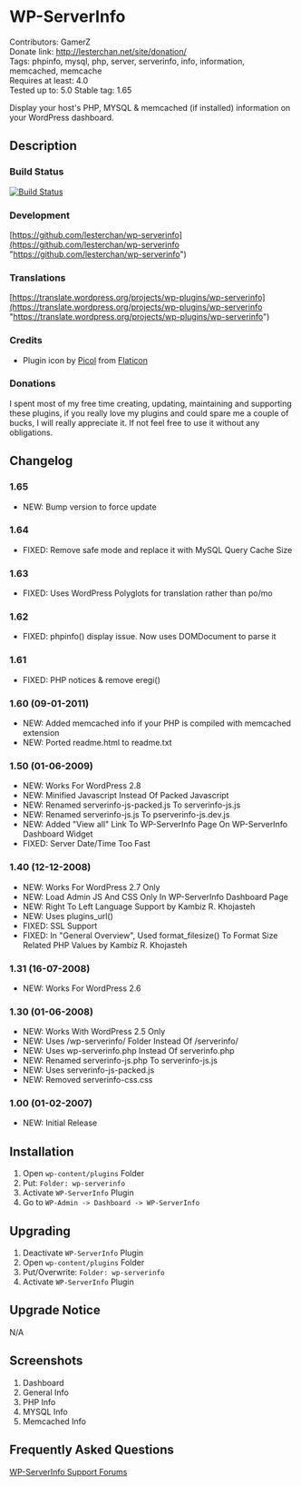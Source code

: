 # WP-ServerInfo
Contributors: GamerZ  
Donate link: http://lesterchan.net/site/donation/  
Tags: phpinfo, mysql, php, server, serverinfo, info, information, memcached, memcache  
Requires at least: 4.0  
Tested up to: 5.0
Stable tag: 1.65  

Display your host's PHP, MYSQL & memcached (if installed) information on your WordPress dashboard.

## Description

### Build Status
[![Build Status](https://travis-ci.org/lesterchan/wp-serverinfo.svg?branch=master)](https://travis-ci.org/lesterchan/wp-serverinfo)

### Development
[https://github.com/lesterchan/wp-serverinfo](https://github.com/lesterchan/wp-serverinfo "https://github.com/lesterchan/wp-serverinfo")

### Translations
[https://translate.wordpress.org/projects/wp-plugins/wp-serverinfo](https://translate.wordpress.org/projects/wp-plugins/wp-serverinfo "https://translate.wordpress.org/projects/wp-plugins/wp-serverinfo")

### Credits
* Plugin icon by [Picol](http://picol.org) from [Flaticon](http://www.flaticon.com)

### Donations
I spent most of my free time creating, updating, maintaining and supporting these plugins, if you really love my plugins and could spare me a couple of bucks, I will really appreciate it. If not feel free to use it without any obligations.

## Changelog

### 1.65
* NEW: Bump version to force update

### 1.64
* FIXED: Remove safe mode and replace it with MySQL Query Cache Size

### 1.63
* FIXED: Uses WordPress Polyglots for translation rather than po/mo

### 1.62
* FIXED: phpinfo() display issue. Now uses DOMDocument to parse it

### 1.61
* FIXED: PHP notices & remove eregi()

### 1.60 (09-01-2011)
* NEW: Added memcached info if your PHP is compiled with memcached extension
* NEW: Ported readme.html to readme.txt

### 1.50 (01-06-2009)

* NEW: Works For WordPress 2.8
* NEW: Minified Javascript Instead Of Packed Javascript
* NEW: Renamed serverinfo-js-packed.js To serverinfo-js.js
* NEW: Renamed serverinfo-js.js To pserverinfo-js.dev.js
* NEW: Added "View all" Link To WP-ServerInfo Page On WP-ServerInfo Dashboard Widget
* FIXED: Server Date/Time Too Fast

### 1.40 (12-12-2008)
* NEW: Works For WordPress 2.7 Only
* NEW: Load Admin JS And CSS Only In WP-ServerInfo Dashboard Page
* NEW: Right To Left Language Support by Kambiz R. Khojasteh
* NEW: Uses plugins_url()
* FIXED: SSL Support
* FIXED: In "General Overview", Used format_filesize() To Format Size Related PHP Values by Kambiz R. Khojasteh

### 1.31 (16-07-2008)
* NEW: Works For WordPress 2.6

### 1.30 (01-06-2008)
* NEW: Works With WordPress 2.5 Only
* NEW: Uses /wp-serverinfo/ Folder Instead Of /serverinfo/
* NEW: Uses wp-serverinfo.php Instead Of serverinfo.php
* NEW: Renamed serverinfo-js.php To serverinfo-js.js
* NEW: Uses serverinfo-js-packed.js
* NEW: Removed serverinfo-css.css

### 1.00 (01-02-2007)
* NEW: Initial Release

## Installation

1. Open `wp-content/plugins` Folder
2. Put: `Folder: wp-serverinfo`
3. Activate `WP-ServerInfo` Plugin
4. Go to `WP-Admin -> Dashboard -> WP-ServerInfo`

## Upgrading

1. Deactivate `WP-ServerInfo` Plugin
2. Open `wp-content/plugins` Folder
3. Put/Overwrite: `Folder: wp-serverinfo`
4. Activate `WP-ServerInfo` Plugin

## Upgrade Notice

N/A

## Screenshots
1. Dashboard
2. General Info
3. PHP Info
4. MYSQL Info
5. Memcached Info

## Frequently Asked Questions

[WP-ServerInfo Support Forums](http://forums.lesterchan.net/index.php?board=25.0 "WP-ServerInfo Support Forums")
